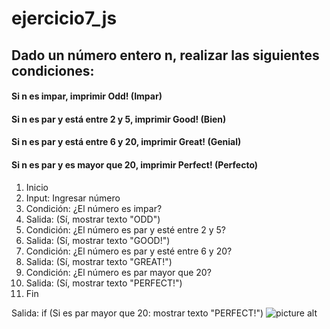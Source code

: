 # ejercicio7_js
## Dado un número entero n, realizar las siguientes condiciones:
#### Si n es impar, imprimir Odd! (Impar)
#### Si n es par y está entre 2 y 5, imprimir Good! (Bien)
#### Si n es par y está entre 6 y 20, imprimir Great! (Genial)
#### Si n es par y es mayor que 20, imprimir Perfect! (Perfecto)

1. Inicio
2. Input: Ingresar número
3. Condición: ¿El número es impar?
4. Salida: (Sí, mostrar texto "ODD")
5. Condición: ¿El número es par y esté entre 2 y 5?
6. Salida: (Sí, mostrar texto "GOOD!")
7. Condición: ¿El número es par y esté entre 6 y 20?
8. Salida: (Sí, mostrar texto "GREAT!")
9. Condición: ¿El número es par mayor que 20?
10. Salida: (Sí, mostrar texto "PERFECT!")
11. Fin

Salida: if (Si es par mayor que 20: mostrar texto "PERFECT!")
![picture alt](http://1.1m.yt/GwA5gVF.jpg)
